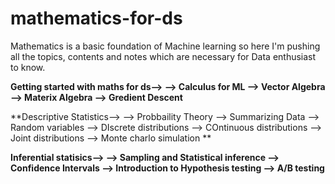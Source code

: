 # mathematics-for-ds

Mathematics is a basic foundation of Machine learning so here I'm pushing all the topics, contents and notes which are necessary for  Data enthusiast to know.

**Getting started with maths for ds-->
--> Calculus for ML
--> Vector Algebra
--> Materix Algebra
--> Gredient Descent**

**Descriptive Statistics-->
--> Probbaility Theory
--> Summarizing Data
--> Random variables
--> DIscrete distributions
--> COntinuous distributions
--> Joint distributions
--> Monte charlo simulation
**

**Inferential statisics-->
--> Sampling and Statistical inference
--> Confidence Intervals
--> Introduction to Hypothesis testing
--> A/B testing**


